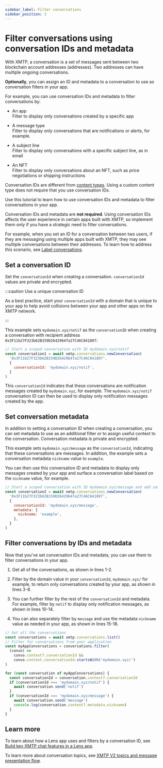```yaml
---
sidebar_label: Filter conversations
sidebar_position: 3
---
```


# Filter conversations using conversation IDs and metadata

With XMTP, a conversation is a set of messages sent between two blockchain account addresses (addresses). Two addresses can have multiple ongoing conversations.

**Optionally**, you can assign an ID and metadata to a conversation to use as conversation filters in your app.

For example, you can use conversation IDs and metadata to filter conversations by:

* An app  
Filter to display only conversations created by a specific app

* A message type  
Filter to display only conversations that are notifications or alerts, for example.

* A subject line  
Filter to display only conversations with a specific subject line, as in email

* An NFT  
Filter to display only conversations about an NFT, such as price negotiations or shipping instructions

Conversation IDs are different from [content types](/docs/dev-concepts/content-types). Using a custom content type does not require that you use conversation IDs.

Use this tutorial to learn how to use conversation IDs and metadata to filter conversations in your app.

Conversation IDs and metadata are **not required**. Using conversation IDs affects the user experience in certain apps built with XMTP, so implement them only if you have a strategic need to filter conversations.

For example, when you set an ID for a conversation between two users, if they are messaging using multiple apps built with XMTP, they may see multiple conversations between their addresses. To learn how to address this scenario, see [Label conversations](label-conversations).


## Set a conversation ID

Set the `conversationId` when creating a conversation. `conversationId` values are private and encrypted.

:::caution Use a unique conversation ID

As a best practice, start your `conversationId` with a domain that is unique to your app to help avoid collisions between your app and other apps on the XMTP network.

:::

This example sets `mydomain.xyz/notif` as the `conversationID` when creating a conversation with recipient address `0x3F11b27F323b62B159D2642964fa27C46C841897`:

```js showLineNumbers
// Start a scoped conversation with ID mydomain.xyz/notif
const conversation1 = await xmtp.conversations.newConversation(
  '0x3F11b27F323b62B159D2642964fa27C46C841897',
  {
    conversationId: 'mydomain.xyz/notif',
  }
)
```

This `conversationId` indicates that these conversations are notification messages created by `mydomain.xyz`, for example. The `mydomain.xyz/notif` conversation ID can then be used to display only notification messages created by the app.


## Set conversation metadata

In addition to setting a conversation ID when creating a conversation, you can set metadata to use as an additional filter or to assign useful context to the conversation. Conversation metadata is private and encrypted.

This example sets `mydomain.xyz/message` as the `conversationId`, indicating that these conversations are messages. In addition, the example sets a conversation metadata `nickname` value to `example`.

You can then use this conversation ID and metadata to display only messages created by your app and surface a conversation label based on the `nickname` value, for example.

```js showLineNumbers
// Start a scoped conversation with ID mydomain.xyz/message and add some metadata
const conversation2 = await xmtp.conversations.newConversation(
  '0x3F11b27F323b62B159D2642964fa27C46C841897',
  {
    conversationId: 'mydomain.xyz/message',
    metadata: {
      nickname: 'example',
    },
  }
)
```


## Filter conversations by IDs and metadata

Now that you've set conversation IDs and metadata, you can use them to filter conversations in your app.

1. Get all of the conversations, as shown in lines 1-2.

2. Filter by the domain value in your `conversationId`, `mydomain.xyz/` for example, to return only conversations created by your app, as shown in lines 3-8.

3. You can further filter by the rest of the `conversationId` and metadata. For example, filter by `notif` to display only notification messages, as shown in lines 10-14.

4. You can also separately filter by `message` and use the metadata `nickname` value as needed in your app, as shown in lines 15-18.

```js showLineNumbers
// Get all the conversations
const conversations = await xmtp.conversations.list()
// Filter for conversations from your application
const myAppConversations = conversations.filter(
  (convo) =>
    convo.context?.conversationId &&
    convo.context.conversationId.startsWith('mydomain.xyz/')
)

for (const conversation of myAppConversations) {
  const conversationId = conversation.context?.conversationId
  if (conversationId === 'mydomain.xyz/notif') {
    await conversation.send('notif')
  }
  if (conversationId === 'mydomain.xyz/message') {
    await conversation.send('message')
    console.log(conversation.context?.metadata.nickname)
  }
}
```


## Learn more

To learn about how a Lens app uses and filters by a conversation ID, see [Build key XMTP chat features in a Lens app](build-key-xmtp-chat-features-in-a-lens-app).

To learn more about conversation topics, see [XMTP V2 topics and message presentation flow](/docs/dev-concepts/architectural-overview#xmtp-v2-topics-and-message-presentation-flow).
